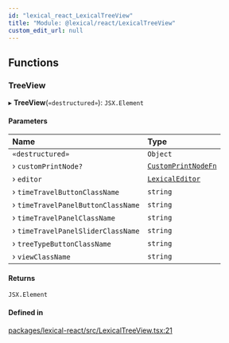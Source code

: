 ```yaml
---
id: "lexical_react_LexicalTreeView"
title: "Module: @lexical/react/LexicalTreeView"
custom_edit_url: null
---
```


## Functions

### TreeView

▸ **TreeView**(`«destructured»`): `JSX.Element`

#### Parameters

| Name | Type |
| :------ | :------ |
| `«destructured»` | `Object` |
| › `customPrintNode?` | [`CustomPrintNodeFn`](lexical_devtools_core.md#customprintnodefn) |
| › `editor` | [`LexicalEditor`](../classes/lexical.LexicalEditor.md) |
| › `timeTravelButtonClassName` | `string` |
| › `timeTravelPanelButtonClassName` | `string` |
| › `timeTravelPanelClassName` | `string` |
| › `timeTravelPanelSliderClassName` | `string` |
| › `treeTypeButtonClassName` | `string` |
| › `viewClassName` | `string` |

#### Returns

`JSX.Element`

#### Defined in

[packages/lexical-react/src/LexicalTreeView.tsx:21](https://github.com/facebook/lexical/tree/main/packages/lexical-react/src/LexicalTreeView.tsx#L21)
